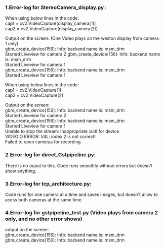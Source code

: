 ###  1.Error-log for StereoCamera_display.py :

When using below lines in the code:   
cap1 = cv2.VideoCapture(display_camera(1))   
cap2 = cv2.VideoCapture(display_camera(2))   


Output on the screen: (One Video plays on the weston display from camera 1 only)   
gbm_create_device(156): Info: backend name is: msm_drm   
Started Liveview for camera 2
gbm_create_device(156): Info: backend name is: msm_drm   
Started Liveview for camera 1   
gbm_create_device(156): Info: backend name is: msm_drm   
Started Liveview for camera 1   


When using below lines in the code:   
cap1 = cv2.VideoCapture(1)   
cap2 = cv2.VideoCapture(2)   

Output on the screen:   
gbm_create_device(156): Info: backend name is: msm_drm    
Started Liveview for camera 2   
gbm_create_device(156): Info: backend name is: msm_drm   
Started Liveview for camera 1   
Unable to stop the stream: Inappropriate ioctl for device   
VIDEOIO ERROR: V4L: index 2 is not correct!   
Failed to open cameras for recording   

###   2.Error-log for direct_Gstpipeline.py:

There is no ouput to this. Code runs smoothly without errors but doesn't show anything. 

###   3.Error-log for tcp_architecture.py:

Code runs for one camera at a time and saves images, but doesn't allow to acess both cameras at the same time. 

###   4.Error-log for gstpipeline_test.py (Video plays from camera 2 only, and no other error shows)

output on the screen:    
gbm_create_device(156): Info: backend name is: msm_drm   
gbm_create_device(156): Info: backend name is: msm_drm   




